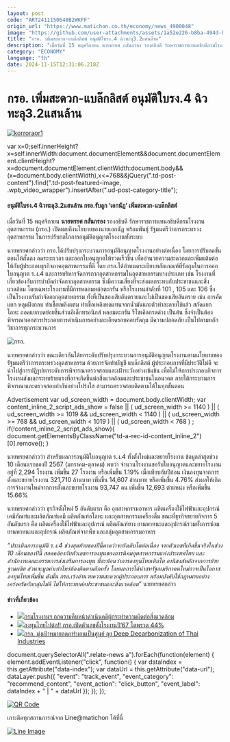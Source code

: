 ```yaml
---
layout: post
code: "ART2411150648B2WKFF"
origin_url: "https://www.matichon.co.th/economy/news_4900048"
image: "https://github.com/user-attachments/assets/1a52e226-b8ba-494d-b0a1-2cc3091702f1"
title: "กรอ. เพิ่มสะดวก-แบล๊กลิสต์ อนุมัติใบรง.4 ฉิวทะลุ3.2แสนล้าน"
description: "เมื่อวันที่ 15 พฤศจิกายน นายพรยศ กลั่นกรอง รองอธิบดี รักษาราชการแทนอธิบดีกรมโรงงานอุตสาหกรรม (กรอ.) เปิดเผยถึงนโยบายของนายเอกนัฏ พร้อมพันธุ์"
category: "ECONOMY"
language: "th"
date: 2024-11-15T12:31:06.218Z
---
```


# กรอ. เพิ่มสะดวก-แบล๊กลิสต์ อนุมัติใบรง.4 ฉิวทะลุ3.2แสนล้าน

[![](https://www.matichon.co.th/wp-content/uploads/2024/11/korroraor1.jpg "korroraor1")](https://www.matichon.co.th/wp-content/uploads/2024/11/korroraor1.jpg)

var x=0;self.innerHeight?x=self.innerWidth:document.documentElement&&document.documentElement.clientHeight?x=document.documentElement.clientWidth:document.body&&(x=document.body.clientWidth),x<=768&&jQuery(".td-post-content").find(".td-post-featured-image, .wpb\_video\_wrapper").insertAfter(".ud-post-category-title");

#### **อนุมัติใบรง.4 ฉิวทะลุ3.2แสนล้าน กรอ.รับลูก ‘เอกนัฏ’ เพิ่มสะดวก-แบล๊กลิสต์**

เมื่อวันที่ 15 พฤศจิกายน **นายพรยศ กลั่นกรอง** รองอธิบดี รักษาราชการแทนอธิบดีกรมโรงงานอุตสาหกรรม (กรอ.) เปิดเผยถึงนโยบายของนายเอกนัฏ พร้อมพันธุ์ รัฐมนตรีว่าการกระทรวงอุตสาหกรรม ในการปรับกลไกการอนุมัติอนุญาตโรงงานทั้งระบบ

นายพรยศกล่าวว่า กรอ.ได้ปรับปรุงกระบวนการอนุมัติอนุญาตโรงงานอย่างต่อเนื่อง โดยการปรับลดขั้นตอนให้สั้นลง ลดระยะเวลา และออกใบอนุญาตให้รวดเร็วขึ้น เพื่ออำนวยความสะดวกและเพิ่มแต้มต่อให้กับผู้ประกอบธุรกิจภาคอุตสาหกรรมที่ดี โดย กรอ.ได้กำหนดระเบียบหลักเกณฑ์ที่รัดกุมในการออกใบอนุญาต ร.ง.4 และการบริหารจัดการกากอุตสาหกรรมในอุตสาหกรรมบางประเภท เช่น โรงงานที่เกี่ยวข้องกับการบำบัดกำจัดกากอุตสาหกรรม ซึ่งมีความเสี่ยงที่จะส่งผลกระทบกับประชาชนและสิ่งแวดล้อม โดยเฉพาะโรงงานที่มีการหลอมหล่อตะกรัน หรือโรงงานลำดับที่ 101 , 105 และ 106 ซึ่งเป็นโรงงานรับกำจัดกากอุตสาหกรรม ทั้งที่เป็นของเสียอันตรายและไม่เป็นของเสียอันตราย เช่น การคัดแยก หลุมฝังกลบ ทำเชื้อเพลิงผสม ทำเชื้อเพลิงทดแทนจากน้ำมันและตัวทำละลายใช้แล้ว สกัดแยกโลหะ ถอดแยกบดย่อยชิ้นส่วนอิเล็กทรอนิกส์ หลอมตะกรัน รีไซเคิลกรดด่าง เป็นต้น ซึ่งจำเป็นต้องพิจารณาเอกสารประกอบการดำเนินการอย่างละเอียดรอบคอบรัดกุม มีความปลอดภัย เป็นไปตามหลักวิชาการทุกกระบวนการ

![กรอ.](https://www.matichon.co.th/wp-content/uploads/2024/11/854949.jpg)

นายพรยศกล่าวว่า ขณะเดียวกันได้ยกระดับปรับปรุงกระบวนการอนุมัติอนุญาตโรงงานตามนโยบายของรัฐมนตรีว่าการกระทรวงอุตสาหกรรม ด้วยการจัดทำบัญชี แบล๊กลิสต์ ผู้ประกอบการที่มีประวัติไม่ดี จะนำไปสู่การปฏิรูปยกระดับการพิจารณาตรวจสอบและเฝ้าระวังอย่างเข้มข้น เพื่อไม่ให้การประกอบกิจการโรงงานส่งผลกระทบร้ายแรงที่อาจเกิดขึ้นต่อสิ่งแวดล้อมและประชาชนในอนาคต ภายใต้กระบวนการพิจารณาและตรวจสอบกำกับอย่างโปร่งใส สามารถตรวจสอบติดตามได้ในทุกขั้นตอน

Advertisement var ud\_screen\_width = document.body.clientWidth; var content\_inline\_2\_script\_ads\_show = false || ( ud\_screen\_width >= 1140 ) || ( ud\_screen\_width >= 1019 && ud\_screen\_width < 1140 ) || ( ud\_screen\_width >= 768 && ud\_screen\_width < 1019 ) || ( ud\_screen\_width < 768 ) ; if(!content\_inline\_2\_script\_ads\_show){ document.getElementsByClassName("td-a-rec-id-content\_inline\_2")\[0\].remove(); }

นายพรยศกล่าวว่า สำหรับผลการอนุมัติใบอนุญาต ร.ง.4 ทั้งตั้งใหม่และขยายโรงงาน ข้อมูลล่าสุดช่วง 10 เดือนแรกของปี 2567 (มกราคม-ตุลาคม) พบว่า จำนวนโรงงานขอรับใบอนุญาตและขยายโรงงาน อยู่ที่ 2,294 โรงงาน เพิ่มขึ้น 27 โรงงาน หรือเพิ่มขึ้น 1.19% เมื่อเทียบกับปีก่อน เงินลงทุนจากการตั้งและขยายโรงงาน 321,710 ล้านบาท เพิ่มขึ้น 14,607 ล้านบาท หรือเพิ่มขึ้น 4.76% ส่งผลให้เกิดการจ้างงานใหม่จากการตั้งและขยายโรงงาน 93,747 คน เพิ่มขึ้น 12,693 ตำแหน่ง หรือเพิ่มขึ้น 15.66%

นายพรยศกล่าวว่า ธุรกิจตั้งใหม่ 5 อันดับแรก คือ อุตสาหกรรมอาหาร ผลิตเครื่องใช้ไฟฟ้าและอุปกรณ์ เคมีภัณฑ์และผลิตภัณฑ์เคมี ผลิตภัณฑ์อโลหะ และอุตสาหกรรมเครื่องดื่ม ขณะที่ธุรกิจขยายกิจการ 5 อันดับแรก คือ ผลิตเครื่องใช้ไฟฟ้าและอุปกรณ์ ผลิตภัณฑ์ยาง ยานพาหนะและอุปกรณ์รวมทั้งการซ่อมยานพาหนะและอุปกรณ์ ผลิตภัณฑ์จากพืช และกลุ่มอุตสาหกรรมอาหาร

_“ประเมินการอนุมัติ ร.ง.4 ช่วงสุดท้ายของปีนี้คาดว่าจะยังเติบโตต่อเนื่อง จากตัวเลขที่เกิดขึ้นจริงในช่วง 10 เดือนของปีนี้ สอดคล้องกับตัวเลขการลงทุนของการนิคมอุตสาหกรรมแห่งประเทศไทย และสำนักงานคณะกรรมการส่งเสริมการลงทุน ที่สะท้อนว่าการลงทุนไทยเติบโต อานิสงส์หลักจากการย้ายฐานผลิต ส่วนจะมูลค่าเท่าไหร่ต้องติดตามอีกครั้ง โดยผลการได้นำสหรัฐอเมริกาคนใหม่อาจเป็นโอกาสลงทุนไทยเพิ่มขึ้น ดังนั้น กรอ.เร่งอำนวยความสะดวกผู้ประกอบการ พร้อมบังคับใช้กฎหมายอย่างเคร่งครัดกับกลุ่มไม่ดี ไม่ให้กระทบต่อประชาชนและสิ่งแวดล้อม”_ นายพรยศกล่าว

#### ข่าวที่เกี่ยวข้อง

*   [![](https://www.matichon.co.th/wp-content/uploads/2024/09/สุนทร-ปก.jpg)กรมโรงงานฯ ถกความคืบหน้าดำเนินคดีผู้กระทำความผิดต่อสิ่งแวดล้อม](https://www.matichon.co.th/economy/news_4783467)
*   [![](https://www.matichon.co.th/wp-content/uploads/2024/09/050609-1.jpg)ลงทุนไทยไปต่อ!! กรอ.เปิดตัวเลขตั้งโรงงานปี’67 โตพรวด 44%](https://www.matichon.co.th/economy/news_4776340)
*   [![](https://www.matichon.co.th/wp-content/uploads/2024/03/กรอ-1.jpg)กรอ. มุ่งเป้าหมายลดคาร์บอนเป็นศูนย์ ลุย Deep Decarbonization of Thai Industries](https://www.matichon.co.th/economy/news_4465637)

document.querySelectorAll(".relate-news a").forEach(function(element) { element.addEventListener("click", function() { var dataIndex = this.getAttribute("data-index"); var dataUrl = this.getAttribute("data-url"); dataLayer.push({ "event": "track\_event", "event\_category": "recommend\_content", "event\_action": "click\_button", "event\_label": dataIndex + " | " + dataUrl }); }); });

[![QR Code](https://www.matichon.co.th/wp-content/uploads/2023/07/wob1371z.jpg)](https://lin.ee/ht0nDxX)

เกาะติดทุกสถานการณ์จาก Line@matichon ได้ที่นี่

[![Line Image](https://www.matichon.co.th/wp-content/uploads/2023/07/th.png)](https://lin.ee/ht0nDxX)